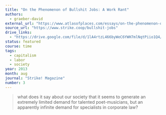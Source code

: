 ```yaml
---
title: "On the Phenomenon of Bullshit Jobs: A Work Rant"
authors:
  - graeber-david
external_url: "https://www.atlasofplaces.com/essays/on-the-phenomenon-of-bullshit-jobs/"
source_url: "https://www.strike.coop/bullshit-jobs"
drive_links: 
  - "https://drive.google.com/file/d/1lA4rtzL466byWeC6YWH7mlNqtPiio1Q4/view?usp=drivesdk"
status: featured
course: time
tags:
  - capitalism
  - labor
  - society
year: 2013
month: aug
journal: "Strike! Magazine"
number: 3
---
```


> what does it say about our society that it seems to generate an extremely limited demand for talented poet-musicians, but an apparently infinite demand for specialists in corporate law?

